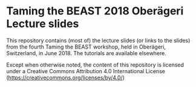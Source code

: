 # Taming the BEAST 2018 Oberägeri Lecture slides
This repository contains (most of) the lecture slides (or links to the slides) from the fourth Taming the BEAST workshop, held in Oberägeri, Switzerland, in June 2018. The tutorials are available elsewhere. 

Except when otherwise noted, the content of this repository is licensed under a Creative Commons Attribution 4.0 International License (https://creativecommons.org/licenses/by/4.0/)
